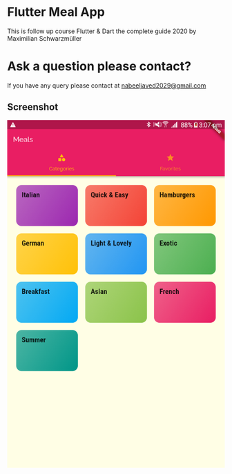 # Flutter Meal App
This is follow up course Flutter & Dart the complete guide 2020 by Maximilian Schwarzmüller

# Ask a question please contact?

If you have any query please contact at nabeeljaved2029@gmail.com

## Screenshot

![UI](/screenshots/1.png)